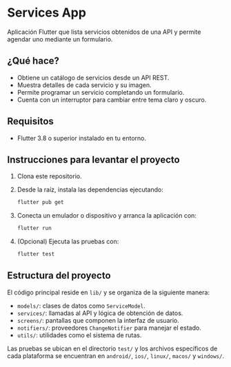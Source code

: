 # Services App

Aplicación Flutter que lista servicios obtenidos de una API y permite agendar uno mediante un formulario.

## ¿Qué hace?

- Obtiene un catálogo de servicios desde un API REST.
- Muestra detalles de cada servicio y su imagen.
- Permite programar un servicio completando un formulario.
- Cuenta con un interruptor para cambiar entre tema claro y oscuro.

## Requisitos

- Flutter 3.8 o superior instalado en tu entorno.

## Instrucciones para levantar el proyecto

1. Clona este repositorio.
2. Desde la raíz, instala las dependencias ejecutando:

   ```bash
   flutter pub get
   ```
3. Conecta un emulador o dispositivo y arranca la aplicación con:

   ```bash
   flutter run
   ```
4. (Opcional) Ejecuta las pruebas con:

   ```bash
   flutter test
   ```

## Estructura del proyecto

El código principal reside en `lib/` y se organiza de la siguiente manera:

- `models/`: clases de datos como `ServiceModel`.
- `services/`: llamadas al API y lógica de obtención de datos.
- `screens/`: pantallas que componen la interfaz de usuario.
- `notifiers/`: proveedores `ChangeNotifier` para manejar el estado.
- `utils/`: utilidades como el sistema de rutas.

Las pruebas se ubican en el directorio `test/` y los archivos específicos de cada plataforma se encuentran en `android/`, `ios/`, `linux/`, `macos/` y `windows/`.
